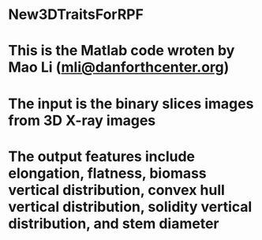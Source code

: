 # New3DTraitsForRPF
# This is the Matlab code wroten by Mao Li (mli@danforthcenter.org)
# The input is the binary slices images from 3D X-ray images
# The output features include elongation, flatness, biomass vertical distribution, convex hull vertical distribution, solidity vertical distribution, and stem diameter
